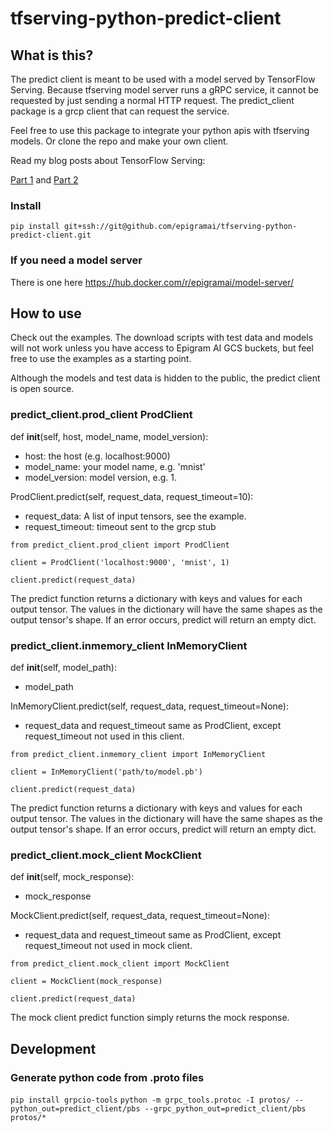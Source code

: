 # tfserving-python-predict-client

## What is this?
The predict client is meant to be used with a model served by TensorFlow Serving. Because tfserving model server runs a gRPC service, it cannot
be requested by just sending a normal HTTP request. The predict_client package is a grcp client that can request the service.

Feel free to use this package to integrate your python apis with tfserving models. Or clone the repo and make your own client.

Read my blog posts about TensorFlow Serving:

[Part 1](https://medium.com/p/a79726f7c103/) and [Part 2](https://medium.com/p/682eaf7469e7/)


### Install
`pip install git+ssh://git@github.com/epigramai/tfserving-python-predict-client.git`

### If you need a model server
There is one here https://hub.docker.com/r/epigramai/model-server/

## How to use
Check out the examples. The download scripts with test data and models will not work unless you have access to Epigram AI GCS buckets, but feel free to
use the examples as a starting point.

Although the models and test data is hidden to the public, the predict client is open source.

### predict_client.prod_client ProdClient
def __init__(self, host, model_name, model_version):
 - host: the host (e.g. localhost:9000)
 - model_name: your model name, e.g. 'mnist'
 - model_version: model version, e.g. 1.

ProdClient.predict(self, request_data, request_timeout=10):
 - request_data: A list of input tensors, see the example.
 - request_timeout: timeout sent to the grcp stub

 `from predict_client.prod_client import ProdClient`

 `client = ProdClient('localhost:9000', 'mnist', 1)`

 `client.predict(request_data)`

 The predict function returns a dictionary with keys and values for each output tensor. The values in the dictionary will have the same shapes as
 the output tensor's shape. If an error occurs, predict will return an empty dict.

### predict_client.inmemory_client InMemoryClient
def __init__(self, model_path):
 - model_path

InMemoryClient.predict(self, request_data, request_timeout=None):
 - request_data and request_timeout same as ProdClient, except request_timeout not used in this client.

 `from predict_client.inmemory_client import InMemoryClient`

 `client = InMemoryClient('path/to/model.pb')`

 `client.predict(request_data)`

The predict function returns a dictionary with keys and values for each output tensor. The values in the dictionary will have the same shapes as
the output tensor's shape. If an error occurs, predict will return an empty dict.

### predict_client.mock_client MockClient
def __init__(self, mock_response):
 - mock_response

MockClient.predict(self, request_data, request_timeout=None):
 - request_data and request_timeout same as ProdClient, except request_timeout not used in mock client.

 `from predict_client.mock_client import MockClient`

 `client = MockClient(mock_response)`

 `client.predict(request_data)`

The mock client predict function simply returns the mock response.


## Development

### Generate python code from .proto files
`pip install grpcio-tools`
`python -m grpc_tools.protoc -I protos/ --python_out=predict_client/pbs --grpc_python_out=predict_client/pbs protos/*`
